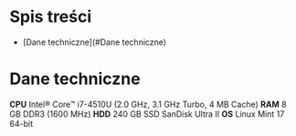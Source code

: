 # Spis treści
- [Dane techniczne](#Dane techniczne)

# Dane techniczne
**CPU**		Intel® Core™ i7-4510U (2.0 GHz, 3.1 GHz Turbo, 4 MB Cache)
**RAM**		8 GB DDR3 (1600 MHz)
**HDD**		240 GB SSD SanDisk Ultra II
**OS**		Linux Mint 17 64-bit